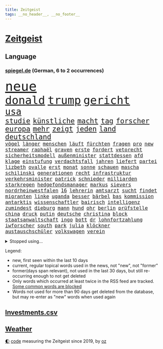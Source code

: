 ```yaml
---
title: Zeitgeist
tags: __no_header__, __no_footer__
---
```


# [Zeitgeist](https://oliz.io/zeitgeist/)

## Language

<h3><a href="https://www.spiegel.de" target="_blank">spiegel.de</a> (German, 6 to 2 occurrences)</h3>
<p style="font-family:monospace">
<span style="font-size:32pt"><a href="news_links.html#neue" class="current">neue</a></span>
<br>
<span style="font-size:27pt"><a href="news_links.html#donald" class="current">donald</a></span>
<span style="font-size:27pt"><a href="news_links.html#trump" class="current">trump</a></span>
<span style="font-size:27pt"><a href="news_links.html#gericht" class="current">gericht</a></span>
<br>
<span style="font-size:22pt"><a href="news_links.html#usa" class="current">usa</a></span>
<br>
<span style="font-size:17pt"><a href="news_links.html#studie" class="current">studie</a></span>
<span style="font-size:17pt"><a href="news_links.html#künstliche" class="current">künstliche</a></span>
<span style="font-size:17pt"><a href="news_links.html#macht" class="current">macht</a></span>
<span style="font-size:17pt"><a href="news_links.html#tag" class="current">tag</a></span>
<span style="font-size:17pt"><a href="news_links.html#forscher" class="current">forscher</a></span>
<span style="font-size:17pt"><a href="news_links.html#europa" class="current">europa</a></span>
<span style="font-size:17pt"><a href="news_links.html#mehr" class="current">mehr</a></span>
<span style="font-size:17pt"><a href="news_links.html#zeigt" class="current">zeigt</a></span>
<span style="font-size:17pt"><a href="news_links.html#jeden" class="current">jeden</a></span>
<span style="font-size:17pt"><a href="news_links.html#land" class="current">land</a></span>
<span style="font-size:17pt"><a href="news_links.html#deutschland" class="current">deutschland</a></span>
<br>
<span style="font-size:12pt"><a href="news_links.html#vögel" class="current">vögel</a></span>
<span style="font-size:12pt"><a href="news_links.html#länger" class="current">länger</a></span>
<span style="font-size:12pt"><a href="news_links.html#menschen" class="current">menschen</a></span>
<span style="font-size:12pt"><a href="news_links.html#läuft" class="current">läuft</a></span>
<span style="font-size:12pt"><a href="news_links.html#fürchten" class="current">fürchten</a></span>
<span style="font-size:12pt"><a href="news_links.html#fragen" class="current">fragen</a></span>
<span style="font-size:12pt"><a href="news_links.html#pro" class="current">pro</a></span>
<span style="font-size:12pt"><a href="news_links.html#new" class="current">new</a></span>
<span style="font-size:12pt"><a href="news_links.html#streamer" class="current">streamer</a></span>
<span style="font-size:12pt"><a href="news_links.html#raphaël" class="new">raphaël</a></span>
<span style="font-size:12pt"><a href="news_links.html#graven" class="new">graven</a></span>
<span style="font-size:12pt"><a href="news_links.html#erste" class="current">erste</a></span>
<span style="font-size:12pt"><a href="news_links.html#fordert" class="current">fordert</a></span>
<span style="font-size:12pt"><a href="news_links.html#vetorecht" class="new">vetorecht</a></span>
<span style="font-size:12pt"><a href="news_links.html#sicherheitsmodell" class="new">sicherheitsmodell</a></span>
<span style="font-size:12pt"><a href="news_links.html#außenminister" class="current">außenminister</a></span>
<span style="font-size:12pt"><a href="news_links.html#stattdessen" class="current">stattdessen</a></span>
<span style="font-size:12pt"><a href="news_links.html#afd" class="current">afd</a></span>
<span style="font-size:12pt"><a href="news_links.html#klage" class="current">klage</a></span>
<span style="font-size:12pt"><a href="news_links.html#einstufung" class="current">einstufung</a></span>
<span style="font-size:12pt"><a href="news_links.html#verdachtsfall" class="current">verdachtsfall</a></span>
<span style="font-size:12pt"><a href="news_links.html#jahren" class="current">jahren</a></span>
<span style="font-size:12pt"><a href="news_links.html#liefert" class="current">liefert</a></span>
<span style="font-size:12pt"><a href="news_links.html#partei" class="current">partei</a></span>
<span style="font-size:12pt"><a href="news_links.html#lizbeth" class="new">lizbeth</a></span>
<span style="font-size:12pt"><a href="news_links.html#ovalle" class="new">ovalle</a></span>
<span style="font-size:12pt"><a href="news_links.html#erst" class="current">erst</a></span>
<span style="font-size:12pt"><a href="news_links.html#monat" class="current">monat</a></span>
<span style="font-size:12pt"><a href="news_links.html#sonne" class="current">sonne</a></span>
<span style="font-size:12pt"><a href="news_links.html#schauen" class="current">schauen</a></span>
<span style="font-size:12pt"><a href="news_links.html#mascha" class="current">mascha</a></span>
<span style="font-size:12pt"><a href="news_links.html#schilinski" class="current">schilinski</a></span>
<span style="font-size:12pt"><a href="news_links.html#generationen" class="current">generationen</a></span>
<span style="font-size:12pt"><a href="news_links.html#recht" class="current">recht</a></span>
<span style="font-size:12pt"><a href="news_links.html#infrastruktur" class="current">infrastruktur</a></span>
<span style="font-size:12pt"><a href="news_links.html#verkehrsminister" class="current">verkehrsminister</a></span>
<span style="font-size:12pt"><a href="news_links.html#patrick" class="current">patrick</a></span>
<span style="font-size:12pt"><a href="news_links.html#schnieder" class="current">schnieder</a></span>
<span style="font-size:12pt"><a href="news_links.html#milliarden" class="current">milliarden</a></span>
<span style="font-size:12pt"><a href="news_links.html#starkregen" class="current">starkregen</a></span>
<span style="font-size:12pt"><a href="news_links.html#hedgefondsmanager" class="new">hedgefondsmanager</a></span>
<span style="font-size:12pt"><a href="news_links.html#markus" class="current">markus</a></span>
<span style="font-size:12pt"><a href="news_links.html#sievers" class="new">sievers</a></span>
<span style="font-size:12pt"><a href="news_links.html#nordrheinwestfalen" class="current">nordrheinwestfalen</a></span>
<span style="font-size:12pt"><a href="news_links.html#16" class="current">16</a></span>
<span style="font-size:12pt"><a href="news_links.html#lehrerin" class="current">lehrerin</a></span>
<span style="font-size:12pt"><a href="news_links.html#amtsarzt" class="new">amtsarzt</a></span>
<span style="font-size:12pt"><a href="news_links.html#sucht" class="current">sucht</a></span>
<span style="font-size:12pt"><a href="news_links.html#findet" class="current">findet</a></span>
<span style="font-size:12pt"><a href="news_links.html#migranten" class="current">migranten</a></span>
<span style="font-size:12pt"><a href="news_links.html#linke" class="current">linke</a></span>
<span style="font-size:12pt"><a href="news_links.html#uganda" class="current">uganda</a></span>
<span style="font-size:12pt"><a href="news_links.html#besser" class="current">besser</a></span>
<span style="font-size:12pt"><a href="news_links.html#bärbel" class="current">bärbel</a></span>
<span style="font-size:12pt"><a href="news_links.html#bas" class="current">bas</a></span>
<span style="font-size:12pt"><a href="news_links.html#kommission" class="current">kommission</a></span>
<span style="font-size:12pt"><a href="news_links.html#antarktis" class="current">antarktis</a></span>
<span style="font-size:12pt"><a href="news_links.html#wissenschaftler" class="current">wissenschaftler</a></span>
<span style="font-size:12pt"><a href="news_links.html#bairisch" class="new">bairisch</a></span>
<span style="font-size:12pt"><a href="news_links.html#intelligenz" class="current">intelligenz</a></span>
<span style="font-size:12pt"><a href="news_links.html#zumindest" class="current">zumindest</a></span>
<span style="font-size:12pt"><a href="news_links.html#dieburg" class="new">dieburg</a></span>
<span style="font-size:12pt"><a href="news_links.html#mann" class="current">mann</a></span>
<span style="font-size:12pt"><a href="news_links.html#hund" class="current">hund</a></span>
<span style="font-size:12pt"><a href="news_links.html#ohr" class="current">ohr</a></span>
<span style="font-size:12pt"><a href="news_links.html#berlin" class="current">berlin</a></span>
<span style="font-size:12pt"><a href="news_links.html#prüfstelle" class="new">prüfstelle</a></span>
<span style="font-size:12pt"><a href="news_links.html#china" class="current">china</a></span>
<span style="font-size:12pt"><a href="news_links.html#druck" class="current">druck</a></span>
<span style="font-size:12pt"><a href="news_links.html#putin" class="current">putin</a></span>
<span style="font-size:12pt"><a href="news_links.html#deutsche" class="current">deutsche</a></span>
<span style="font-size:12pt"><a href="news_links.html#christina" class="current">christina</a></span>
<span style="font-size:12pt"><a href="news_links.html#block" class="current">block</a></span>
<span style="font-size:12pt"><a href="news_links.html#staatsanwaltschaft" class="current">staatsanwaltschaft</a></span>
<span style="font-size:12pt"><a href="news_links.html#ingo" class="current">ingo</a></span>
<span style="font-size:12pt"><a href="news_links.html#bott" class="new">bott</a></span>
<span style="font-size:12pt"><a href="news_links.html#dr" class="new">dr</a></span>
<span style="font-size:12pt"><a href="news_links.html#lohnfortzahlung" class="current">lohnfortzahlung</a></span>
<span style="font-size:12pt"><a href="news_links.html#iwforscher" class="new">iwforscher</a></span>
<span style="font-size:12pt"><a href="news_links.html#south" class="current">south</a></span>
<span style="font-size:12pt"><a href="news_links.html#park" class="current">park</a></span>
<span style="font-size:12pt"><a href="news_links.html#julia" class="current">julia</a></span>
<span style="font-size:12pt"><a href="news_links.html#klöckner" class="current">klöckner</a></span>
<span style="font-size:12pt"><a href="news_links.html#austauschschüler" class="current">austauschschüler</a></span>
<span style="font-size:12pt"><a href="news_links.html#volkswagen" class="current">volkswagen</a></span>
<span style="font-size:12pt"><a href="news_links.html#verein" class="current">verein</a></span>
</p>
<details>
<summary>Stopped using...</summary>
<p class="former" style="font-size:12pt">
elfmeter(1764) lebensmittel(1764) raus(1764) anderer(1763) geliefert(1763) seitdem(1763) alternativen(1762) fbi(1762) unternehmer(1762) chinesischen(1761) stiftung(1761) warentest(1761) londoner(1760) großes(1759) neuseeland(1759) parteichef(1759) trauer(1759) allianz(1758) leer(1758) november(1758) rest(1758) schatten(1758) streitkräfte(1758) wirkung(1758) länge(1757) spott(1757) ausschreitungen(1756) gegangen(1756) generalsekretär(1756) hört(1756) klagen(1756) unabhängige(1756) verbreitet(1756) vergewaltigt(1755) berlins(1754) bücher(1754) erzielt(1754) verteidigungsministerium(1754) ii(1753) islamischen(1753) kündigte(1753) regt(1753) sturm(1753) österreichische(1753) 24(1752) dementiert(1752) befreien(1751) debakel(1751) franziskus(1750) leichen(1750) nummer(1750) spanischen(1750) versuchte(1750) vorsprung(1750) bloß(1749) erlebte(1749) glücklich(1749) üben(1749) gaben(1748) wohnhaus(1748) attacken(1747) erinnern(1747) geschossen(1747) gesetze(1747) schuss(1747) absage(1746) herr(1746) jüngere(1746) schwierige(1745) begriff(1743) katholische(1743) enden(1742) olympische(1742) polnische(1741) letztes(1739) betrifft(1738) kooperation(1738) projekte(1737) großem(1735) offenbart(1734) trug(1734) münster(1730) dauert(1723) koalitionspartner(1720) gruppen(1718) olympia(1718) identität(1716) lehrkräfte(1710) kontert(1708) entspannt(1704) rakete(1699) hitler(1698) rache(1696) sachen(1678) panzer(1631) fachkräftemangel(1504) seither(1498) kilogramm(1481) ausgefallen(1470) kuriose(1454) 20000(1453) investiert(1427) fifa(1418) regierungschefin(1387) tödlichem(1367) fußballs(1359) gefechte(1311) ben(1301) gelöst(1245) günstige(1221) humor(1211) regieren(1185) suchte(1166) kenia(1164) kai(1163) joshua(1156) andrew(1142) erntet(1138) neustart(1133) eautos(1124) rettungsaktion(1121) nennen(1120) digitale(1117) landwirtschaft(1115) raten(1091) durchs(1088) ernährung(1061) kollege(1044) irland(1037) methoden(1033) razzien(1029) parolen(1025) indonesien(1023) ignoriert(1019) luftangriffe(1009) aussichten(995) game(976) flogen(972) 47(970) nannte(940) erleidet(938) attackieren(899) rio(881) zogen(880) kreuz(875) z(871) handelte(869) asylpolitik(860) umsetzen(857) unterschiede(856) härtere(836) beine(833) versteckt(819) vergeltung(818) auswirken(817) berühmtesten(815) schief(815) beruft(797) budget(784) steve(770) schweigt(764) desaster(754) stockt(753) sicherheitsmaßnahmen(745) geflohen(733) unerwartet(722) dich(718) wirbel(714) verkehrsunfall(710) suv(696) vertreiben(695) qualifikation(681) strafgerichtshof(671) demos(666) zusammengestoßen(664) beteiligung(644) damaskus(644) reagierten(642) dokument(638) luftangriff(638) positioniert(636) lustig(635) rafah(635) club(633) schlaf(632) attraktiver(631) perry(630) empfehlungen(623) gespalten(617) ehepaar(616) ryan(607) ließe(606) kontrolliert(604) verspätung(604) billie(594) grundgesetz(585) rutscht(576) toni(576) nicole(574) begegnen(573) niemals(563) spannend(558) prallte(547) pferd(537) verbotene(535) angeordnet(534) falscher(534) strategische(532) sportlichen(526) kehl(525) sechste(521) klärt(518) 17jähriger(517) fair(516) mitspieler(514) lüge(513) vertritt(504) flüchtlingen(500) bomben(499) boxen(497) rechtsradikale(497) kulissen(494) bodo(493) porträt(493) ausprobiert(487) 20jähriger(485) carlsen(485) studien(481) heimatland(478) wohngebiet(477) gerne(474) vorstellung(462) kontrollen(460) depression(459) hals(456) rafael(454) erdgas(449) leitete(448) 28jährige(446) 46(446) begeisterung(441) gewachsen(440) vorteile(439) rutschen(434) albanien(430) reynolds(430) robin(430) christen(428) tourist(426) kurse(424) einsam(419) psychologie(416) trümmern(415) vermummte(406) einrichtungen(402) günstig(400) gemeinsames(398) umstrittenem(398) spürbar(396) bekamen(394) gefühlen(387) erkrankungen(383) entsprechenden(378) merken(375) bundesnetzagentur(373) feind(372) personalie(371) potenzielle(371) sparprogramm(371) ahmed(370) nicolas(365) jemen(360) sitzung(360) 27jährige(358) 81(358) sechsten(357) bach(356) gestaltet(356) michelle(356) ceo(353) japans(353) dax(348) grönland(348) zustimmung(346) abbau(343) arbeitsplätze(343) zugriff(343) vergangen(341) verweis(341) image(340) kapital(339) parteichefin(339) abgefangen(337) frauenrechte(337) sahen(337) nachhaltig(336) container(335) gelangt(335) absender(331) baku(330) belastung(329) geschenke(323) recherchen(323) bundesrichter(321) pflichten(321) verrückte(321) 98(320) fünftel(311) ausgehen(310) grundschulen(310) frisur(309) kriegs(307) rockstar(307) pelicot(306) australischen(303) vogel(303) eva(300) laufenden(296) aufarbeitung(290) trends(290) eingelegt(288) ukrainepolitik(288) einstellung(286) sprüchen(286) zusätzlich(286) größeres(285) holocaustüberlebende(281) parteikollegen(278) uhaft(278) bürgern(274) entlastungen(274) flutkatastrophe(272) gesänge(271) islamischer(270) rwe(267) spielerin(267) 37jährige(266) kliniken(266) pyrotechnik(266) fähre(265) ikone(265) wehrpflicht(265) russlandsanktionen(262) zufriedenheit(262) afdchefin(261) bürgerkriegsland(260) dienste(260) 14jährige(259) berücksichtigt(258) zielscheibe(258) amtierende(256) beliebte(255) krankheiten(253) dobrindt(252) end(252) gegeneinander(252) gewannen(252) installieren(251) vertrauten(250) ussenat(249) schmerz(248) 78jährige(247) fantasie(246) sämtliche(246) unglücks(243) lenkrad(240) lobbyisten(240) begehrt(238) termine(238) schiffsunglück(237) einsatzes(236) mobilität(235) vereinigte(233) schwebt(229) fbichef(228) gegenmaßnahmen(228) palliativarzt(228) fußballklubs(227) angekündigten(226) filmte(226) rätselhafte(226) 170(225) brian(225) nervt(225) entzug(224) katy(224) beamter(223) rassistisches(223) belgier(219) reiste(219) sanktionspaket(219) dreh(218) trailer(218) alsharaa(216) längsten(216) bauern(215) charli(214) geleitet(214) pfarrer(214) xcx(214) british(213) dankbar(213) entzieht(213) verlockend(212) menschenmenge(210) atomkraft(209) tauschen(209) grünes(208) sauerland(208) tatverdacht(208) wonach(208) nordrheinwestfälischen(207) santa(207) schärfere(207) zurückgezogen(207) baubranche(206) inhalt(206) single(206) woanders(206) radwege(205) suchaktion(203) unbekannt(202) luka(201) premierministerin(201) regierte(201) treu(201) adler(200) radprofi(200) freier(199) vietnam(199) bestens(198) predigt(198) sechzigerjahren(198) festen(196) drama(195) gleichstellung(195) rbb(195) klimaneutral(194) brennen(192) rentenversicherung(192) w(192) erneuerung(191) vierter(190) überzogen(190) gentleman(189) routine(189) kroatien(188) profifußball(186) rivale(184) hadern(183) taskforce(183) gerichtsurteil(182) patricia(182) geflogen(181) luxus(181) spitzen(179) ungültig(179) überraschungserfolg(178) gedenkfeier(177) handelspartner(177) boulevardzeitung(176) zollkrieg(176) agent(175) gewissen(175) gucken(175) spiels(175) autismus(173) managerin(172) biopic(171) 13jähriger(170) erfreut(170) luftschläge(170) barcelonas(169) schusswechsel(169) boomer(168) winkel(167) raketenangriff(166) roy(166) übergangspräsident(165) entzweit(164) internationalem(164) definieren(163) rechnungshof(163) usamerikanischen(163) klettern(162) moderner(162) brandstiftung(161) verteilen(161) aktuelles(160) hohem(160) utah(160) intendant(159) negativ(159) rechtfertigt(158) 66(157) landesweit(157) staatspräsident(157) ausgeht(156) emotional(156) 70000(155) künstlich(155) 31jährige(154) gescheiterter(154) mitnehmen(154) quadrat(154) zimmermann(154) ramelow(153) solarzellen(153) topeak(153) verhandlungstisch(153) umgekehrt(151) vergleiche(150) onlinehändler(149) supreme(149) fressen(148) schwarzwald(148) shows(148) legalen(147) bischöfe(146) geschlechtern(146) glücklichen(145) kommilitonen(145) lahav(145) shapira(145) gebunden(144) 88(143) erschaffen(141) ärmsten(141) 1975(140) freigang(140) fällig(140) narren(140) pkk(140) lorenz(139) umgesiedelt(139) unwetter(137) anteilnahme(136) erdbeeren(136) extremisten(136) moralische(135) südlichen(135) ausgebildet(134) mathieu(134) amann(133) melanie(133) zerschlagung(133) big(132) extremistische(132) formiert(132) lwiw(132) monster(132) vermissten(131) regierungskoalition(130) tragische(130) zunutze(130) angetrieben(129) argumentiert(129) gefälschten(129) großbaustelle(129) kraftakt(129) freundlichkeit(128) geistliche(128) hinten(128) wandern(128) belastungen(127) elektrische(126) ernten(124) euparlament(124) fremdverschulden(124) verschiebungen(124) bruce(123) gekippt(123) machtmissbrauch(123) north(123) szenarien(123) zeitungen(122) klassische(121) schossen(121) parat(120) schwanger(120) abermals(119) blödsinn(119) flieht(119) florenz(119) anfällig(118) kritischer(118) namens(118) siedlungen(118) wehrmacht(118) israeli(116) linkspartei(116) vorlage(116) abflug(115) jordan(115) stiehlt(115) bahnfahren(114) 23jähriger(113) tatverdächtig(113) exfinanzminister(112) höherer(112) milliardensumme(112) spürt(112) stocken(112) adolescence(111) herausfinden(111) mischen(111) neuzulassungen(111) präsidentschaftskandidaten(111) usexporte(111) ausreißer(110) jungs(110) nationalfeiertag(110) unglaublich(110) verleiht(109) verschwundenen(109) zufriedener(109) berufungsgericht(108) komplette(108) lava(108) verarbeiten(108) wütenden(108) tshirt(107) dj(106) ertappt(106) kommissionspräsidentin(106) benkos(104) bevölkerungsschutz(104) festgesetzt(104) niedersächsischen(104) organisatoren(104) flossen(103) recherchiert(103) superheld(103) verheiratet(103) lukrativen(102) sechsjähriger(102) liege(101) praktische(101) tätigkeit(101) schwäbischen(100) ultrarechte(100) völkerrechtler(100) verschont(99) veruntreuung(99) ansprüche(98) regenfällen(98) ungemütlich(98) abgehalten(97) expremier(97) kriegsbeginn(97) sumy(97) bezweifelt(96) einschreiten(96) kurios(96) thematisiert(96) datenbank(95) gegenseitig(95) legendäre(95) menschliche(95) zurückschlagen(95) mad(94) quote(94) weicht(94) bewaffneter(93) durchfall(93) gemischten(93) verwüsten(93) abschiebepolitik(92) bergab(92) heiligen(92) residenz(92) aufwendig(91) deutschkolumne(91) ebike(91) fantastischen(91) freiwilligkeit(91) gestiegenen(91) poel(91) schräg(91) trotzte(91) absichten(90) anleitung(90) durchschwimmen(90) erfüllung(90) meeresbewohner(90) trinkflasche(90) foundation(89) reisenden(89) schiefgehen(89) würdenträger(89) angesteckt(88) ermittlerin(88) gladbach(88) kerl(88) quereinsteiger(88) stadtbücherei(88) entfremdet(87) fonds(87) pflanzliche(87) solcher(87) sony(87) unvollendeten(87) drink(86) jersey(86) louisa(86) ruhestätte(86) techgiganten(86) achterbahn(85) durchhalten(85) klassischen(85) singh(85) beten(84) lindern(84) schwiegertochter(84) selma(84) sohnes(84) sprengte(84) traditionsklub(84) anrufe(83) auszubremsen(83) rechtsausschuss(83) verbleib(83) vermeintlichen(83) meldeten(82) schwachstelle(82) sendeplatz(82) special(82) verunsicherte(82) westdeutsche(82) 3500(81) angegriffene(81) hatz(81) natalie(81) verhasst(81) verteuern(81) 68(80) fernsehmoderatorin(80) gittern(80) krankenwagen(80) lehramtsstudium(80) verbliebenen(80) verdeckte(80) bereisen(79) berühmter(79) fahrern(79) schnellere(79) spuckt(79) auskennen(78) dazugehören(78) interimspräsident(78) randale(78) verweigerte(78) 20jährige(77) beißen(77) christliche(77) gefallene(77) kitools(77) lola(77) religiösen(77) tierrechtler(77) toxisch(77) untereinander(77) wichtigster(77) österreicher(77) meinungen(76) übergriffigen(76) abfinden(75) bedankt(75) bochums(75) endlosen(75) jeju(75) lamine(75) packt(75) samstagabend(75) schockmoment(75) spiegelquartett(75) wasserversorgung(75) yamal(75) 18jährigen(74) beckham(74) beckhams(74) bühnen(74) irgendwie(74) lösten(74) nordengland(74) rückennummer(74) rückläufig(74) trösten(74) weltöffentlichkeit(74) geräten(73) gestolpert(73) jahrzehnt(73) sturmböen(73) talente(73) toleranz(73) unermüdlich(73) vorsprechen(73) passierte(72) poulsen(72) spdkandidatin(72) yussuf(72) ansage(71) doppelten(71) eilish(71) promis(71) sanierungsarbeiten(71) unternimmt(71) verschwörungserzählungen(71) betrunkenen(70) drohnenangriffen(70) faul(70) francis(70) swyrydenko(70) lebensgefährliche(69) western(69) eindrücklich(68) evamaria(68) goethe(68) intern(68) krisengebieten(68) missbrauchen(68) prescht(68) regionalverkehr(68) rotes(68) zuflucht(68) abc(67) atomkraftwerke(67) legend(67) unverzüglich(67) übersah(67) erbrechen(66) falschbehauptungen(66) maischberger(66) syriens(66) variante(66) vereinswechsel(66) filmprojekt(65) konsulat(65) auslandsressorts(64) ausweg(64) enormem(64) gewalttätigen(64) lupe(64) planet(64) verhaften(64) klara(63) mohammed(63) comey(62) existenz(62) geplagt(62) gesinnung(62) huang(62) louis(62) maß(62) nvidiachef(62) vergessene(62) profiteure(61) rückwärts(61) sympathisiert(61) zeitraum(61) araghchi(60) beinen(60) eindhoven(60) formate(60) kundendaten(60) prorussischen(60) sparpläne(60) unglaubliche(60) welterbestätte(60) lebensjahr(59) berlinneukölln(58) ernsthafte(58) feingefühl(58) p(58) polizeikräfte(58) popband(58) schuldenberg(58) verschärfung(58) wertet(58) auschwitz(57) bedrohungslage(57) bereitete(57) hochtaunuskreis(57) klimafreundlich(57) kronberg(57) sommeroffensive(57) uber(57) altersklasse(56) gefangene(56) hochzeitsgäste(56) kristen(56) seltsam(56) starkoch(56) tournee(56) vicky(56) vilnius(56) zuge(56) absprachen(55) bestzeit(55) cessna(55) claus(55) ertragen(55) großkonzerne(55) königs(55) tierrechtsaktivisten(55) warst(55) werkzeug(55) wochenbett(55) überspringt(55) abgezogen(54) beutel(54) drittstaaten(54) einhegen(54) südosten(54) testsieger(54) verärgern(54) anordnung(53) anthropic(53) arbeitsklima(53) dickinson(53) rekordtemperaturen(53) wiederentdeckt(53) zolldrohung(53) befürworten(52) entstanden(52) errichteten(52) fälschlicherweise(52) mehrjähriger(52) nadal(52) verteilzentrum(52) beängstigend(51) dfbauswahl(51) gegend(51) neutral(51) staut(51) chelsea(50) denselben(50) humanitarian(50) lächeln(50) bomb(49) busters(49) energieverbrauch(49) fehle(49) orchestrierte(49) parole(49) autofahrerin(48) besitzerin(48) durchgeführt(48) elternpaar(48) sudhof(48) widerstände(48) wuchsen(48) 1300(47) absicht(47) ac(47) flutwarnung(47) pflichtelemente(47) suizidversuch(47) tragisch(47) zwölfjähriger(47) aufschlagen(46) bachlauf(46) hetzerischen(46) huber(46) mitgebracht(46) nationaltorhüterin(46) niedergang(46) nötigung(46) zukommen(46) debütantin(45) fahrradhändler(45) gewartet(45) mahnung(45) reisfelder(45) coronazeit(44) euwaren(44) guyana(44) katastrophengebiet(44) primär(44) schriftstellerin(44) seltenes(44) absurden(43) clint(43) connie(43) gelöscht(43) großmanöver(43) iaea(43) importaufschläge(43) rechtskonservative(43) voß(43) wählte(43) wärmer(43) 600000(42) burnout(42) engpässen(42) geist(42) kursierten(42) militärgütern(42) packen(42) resilienz(42) weitverbreitet(42) 2010(41) festlegen(41) konsole(41) scharmützel(41) zukünftig(41) drogenboss(40) gestohlenes(40) gravierende(40) schuldgefühle(40) computersystem(39) fäuste(39) medizinisches(39) nüchtern(39) rückgabe(39) sparmaßnahmen(39) abgeführt(38) dogg(38) erntehelfer(38) feminismus(38) iga(38) iron(38) maskengeschäfte(38) snoop(38) substanz(38) trumpfan(38) verkehren(38) zugspitze(38) świątek(38) camping(37) digitalsteuer(37) druckmittel(37) geoutet(37) harz(37) hinterbliebenen(37) nächstem(37) operiert(37) verteilzentren(37) lautstarke(36) luxusleben(36) maskenaffäre(36) rentnerinnen(36) schätzungen(36) subventionen(36) tvansprache(36) vermieten(36) videoclip(36) alfons(35) angelegte(35) empathie(35) innenpolitischen(35) jahrzehntelange(35) monatlich(35) schuhbeck(35) voneinander(35) weltpolitik(35) kontroverse(34) limitiert(34) niederschläge(34) versäumnis(34) ahmedabad(33) mischten(33) strände(33) westukraine(33) babyboomer(32) eingeht(32) fündig(32) gardasee(32) geradezu(32) luxusvilla(32) polnischer(32) zapfsäule(32) zugreisen(32) geprägten(31) india(31) richteten(31) schwarzarbeit(31) sonderermittlerin(31) usverteidigungsministerium(31) guido(30) göttinger(30) unterhaus(30) zikaden(30) flüchen(29) kocht(29) tennisstar(29) dreistesten(28) einwohnern(28) goldener(28) schwedens(28) werbelüge(28) windbeutel(28) airindiaabsturz(27) einkaufszentrum(27) erzwingen(27) imperium(27) maxim(27) pool(27) unterwandern(27) israelirankrieg(26) jogger(26) potter(26) reale(26) topmodel(26) transformationsfonds(26) avignon(25) bundesstaates(25) ehud(25) work(25) fünfzigerjahren(24) geisteswissenschaftler(24) homosexualität(24) klimafreundliche(24) leuten(24) lópez(24) mittels(24) sicherheitslücke(24) sirenen(24) todkranken(24) verpflegung(24) atombehörde(23) gewaltsame(23) heiße(23) legendärer(23) antiisraelischen(22) bundeswehrlkw(22) erstrundenaus(22) religiöse(22) text(22) 1900(21) ablösesumme(21) defekt(21) dog(21) europameister(21) fußballeuropameisterschaft(21) kontern(21) saisonarbeiter(21) abhören(20) betrugsvorwürfe(20) feiernder(20) hotelrechnung(20) kuba(20) o’donnell(20) pokern(20) rosie(20) altbundeskanzler(19) berufe(19) bühl(19) chatgruppe(19) flaschen(19) geschichtsbücher(19) heulen(19) mamdani(19) wundersame(19) zohran(19) kloster(18) unerträglich(18) verwandeln(18) vorbildlich(18) westens(18) bergtour(17) bergwanderer(17) bisweilen(17) caren(17) hochschulgruppe(17) steigender(17) stromsteuer(17) torhüterin(17) berücksichtigen(16) bob(16) verhinderten(16) vylan(16) auslieferung(15) betteln(15) bezahlten(15) flammt(15) po(15) schmeckt(15) anita(14) capsuled(14) innenpolitik(14) jahrhunderte(14) jammern(14) kopfhörer(14) nationalelf(14) sondersitzung(14) vorreiter(14) bärin(13) emaus(13) invasive(13) lachgas(13) teleskop(13) zusetzt(13) österreicherin(13) 42(12) emviertelfinale(12) hierher(12) kreuzfahrtschiffen(12) macklemore(12) störaktion(12) verachtet(12) etappen(11) fiasko(11) kitechnik(11) kombinieren(11) mitarbeiterin(11) turnieren(11) unzeit(11) verfassungsrichterin(11) verteilaktion(11)
</p>
</details>
<p>Legend:
<ul>
<li><span class="new">new</span>, first seen within the last 10 days</li>
<li><span class="current">current</span>, regular topical words used in the news, not "new", not "former"</li>
<li><span class="former">former(days span relevant)</span>, not used in the last 30 days, but still re-occurring enough to not get deleted</li>
<li>Only words which occurred at least twice in the RSS feed are tracked. <a href="language/filters.py">Some common words are blocked</a></li>
<li>Words not used for more than 90 days get deleted from the database, but may re-enter as "new" words when used again</li>
</ul>
</p>

## [Investments](investments.html)[.csv](investments.csv)

## [Weather](weather.html)

<footer>
<a href="javascript:toggleTheme()" class="nav">🌓</a>
<a href="https://github.com/ooz/zeitgeist">code</a> measuring the Zeitgeist since 2019, by <a href="https://oliz.io">oz</a>
</footer>
